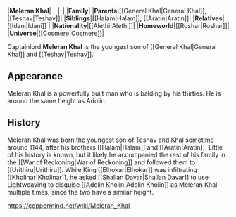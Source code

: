 |**Meleran Khal**|
|-|-|
|**Family**|
|**Parents**|[[General Khal\|General Khal]], [[Teshav\|Teshav]]|
|**Siblings**|[[Halam\|Halam]], [[Aratin\|Aratin]]|
|**Relatives**|[[Idani\|Idani]] |
|**Nationality**|[[Alethi\|Alethi]]|
|**Homeworld**|[[Roshar\|Roshar]]|
|**Universe**|[[Cosmere\|Cosmere]]|

Captainlord **Meleran Khal** is the youngest son of [[General Khal\|General Khal]] and [[Teshav\|Teshav]].

## Appearance
Meleran Khal is a powerfully built man who is balding by his thirties. He is around the same height as Adolin.

## History
Meleran Khal was born the youngest son of Teshav and Khal sometime around 1144, after his brothers [[Halam\|Halam]] and [[Aratin\|Aratin]]. Little of his history is known, but it likely he accompanied the rest of his family in the [[War of Reckoning\|War of Reckoning]] and followed them to [[Urithiru\|Urithiru]].
While King [[Elhokar\|Elhokar]] was infiltrating [[Kholinar\|Kholinar]], he asked [[Shallan Davar\|Shallan Davar]] to use Lightweaving to disguise [[Adolin Kholin\|Adolin Kholin]] as Meleran Khal multiple times, since the two have a similar height.



https://coppermind.net/wiki/Meleran_Khal